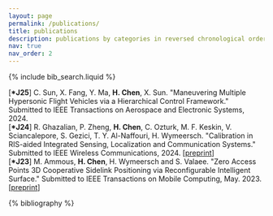 ```yaml
---
layout: page
permalink: /publications/
title: publications
description: publications by categories in reversed chronological order. generated by jekyll-scholar.
nav: true
nav_order: 2
---
```


<!-- _pages/publications.md -->

<!-- Bibsearch Feature -->

{% include bib_search.liquid %}

<div class="publications">

[**\*J25**] C. Sun, X. Fang, Y. Ma, **H. Chen**, X. Sun. "Maneuvering Multiple Hypersonic Flight Vehicles via a Hierarchical Control Framework." Submitted to IEEE Transactions on Aerospace and Electronic Systems, 2024.
\
[**\*J24**] R. Ghazalian, P. Zheng, **H. Chen**, C. Ozturk, M. F. Keskin, V. Sciancalepore, S. Gezici, T. Y. Al-Naffouri, H. Wymeersch. "Calibration in RIS-aided Integrated Sensing, Localization and Communication Systems." Submitted to IEEE Wireless Communications, 2024. \[[preprint](https://arxiv.org/pdf/2409.16931)\]
\
[**\*J23**] M. Ammous, **H. Chen**, H. Wymeersch and S. Valaee. "Zero Access Points 3D Cooperative Sidelink Positioning via Reconfigurable Intelligent Surface." Submitted to IEEE Transactions on Mobile Computing, May. 2023.
\[[preprint](https://arxiv.org/pdf/2305.08287.pdf)\]


{% bibliography %}

</div>
